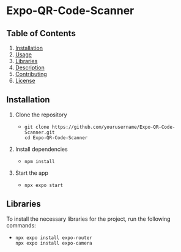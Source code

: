 # Expo-QR-Code-Scanner

## Table of Contents

1. [Installation](#installation)
2. [Usage](#usage)
3. [Libraries](#libraries)
4. [Description](#description)
5. [Contributing](#contributing)
6. [License](#license)

## Installation

1. Clone the repository

   - ```
     git clone https://github.com/yourusername/Expo-QR-Code-Scanner.git
     cd Expo-QR-Code-Scanner
     ```

2. Install dependencies

   - ```
     npm install
     ```

3. Start the app

   - ```
     npx expo start
     ```

## Libraries

To install the necessary libraries for the project, run the following commands:

- ```
  npx expo install expo-router
  npx expo install expo-camera
